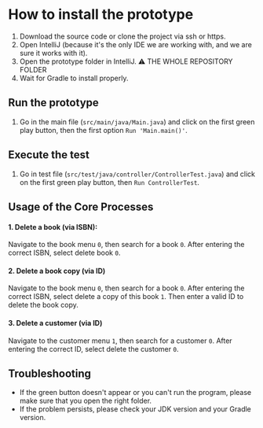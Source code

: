 # How to install the prototype

1. Download the source code or clone the project via ssh or https.
2. Open IntelliJ (because it's the only IDE we are working with, and we are sure it works with it).
3. Open the prototype folder in IntelliJ. ⚠️ THE WHOLE REPOSITORY FOLDER
4. Wait for Gradle to install properly.

## Run the prototype
1. Go in the main file (```src/main/java/Main.java```) and click on the first green play button, then the first option ```Run 'Main.main()'```.

## Execute the test
1. Go in test file (```src/test/java/controller/ControllerTest.java```) and click on the first green play button, then ```Run ControllerTest```.

## Usage of the Core Processes
#### 1. Delete a book (via ISBN):
Navigate to the book menu `0`, then search for a book `0`. After entering the correct ISBN, select delete book `0`.
#### 2. Delete a book copy (via ID)
Navigate to the book menu `0`, then search for a book `0`. After entering the correct ISBN, select delete a copy of this book `1`. Then enter a valid ID to delete the book copy.
#### 3. Delete a customer (via ID)
Navigate to the customer menu `1`, then search for a customer `0`. After entering the correct ID, select delete the customer `0`. 

## Troubleshooting

- If the green button doesn't appear or you can't run the program, please make sure that you open the right folder.
- If the problem persists, please check your JDK version and your Gradle version.

